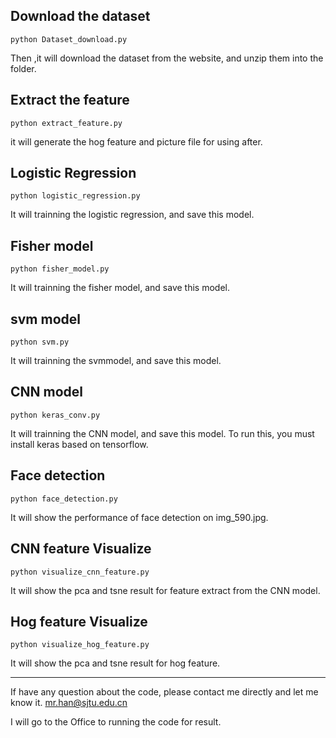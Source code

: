 ## Download the dataset

```
python Dataset_download.py
```

Then ,it will download the dataset from the website, and unzip them into the folder.



## Extract the feature

```
python extract_feature.py
```

it will generate the hog feature and picture file for using after.

## Logistic Regression

```
python logistic_regression.py
```

It will trainning the logistic regression, and save this model.

## Fisher model

```
python fisher_model.py
```

It will trainning the fisher model, and save this model.

## svm model

```
python svm.py
```

It will trainning the svmmodel, and save this model.

## CNN model

```
python keras_conv.py
```

It will trainning the CNN model, and save this model. To run this, you must install keras based on tensorflow. 

## Face detection

```
python face_detection.py
```

It will show the performance of face detection on img_590.jpg.

## CNN feature Visualize

```
python visualize_cnn_feature.py
```

It will show the pca and tsne result for feature extract from the CNN model.

## Hog feature Visualize

```
python visualize_hog_feature.py
```

It will show the pca and tsne result for hog feature.



***

If have any question about the code, please contact me directly and let me know it.  mr.han@sjtu.edu.cn  

I will go to the Office to running the code for result.  